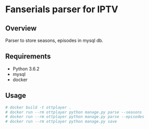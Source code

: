 # Fanserials parser for IPTV

## Overview
Parser to store seasons, episodes in mysql db. 

## Requirements
- Python 3.6.2
- mysql
- docker

## Usage

```bash
# docker build -t ottplayer .
# docker run --rm ottplayer python manage.py parse --seasons
# docker run --rm ottplayer python manage.py parse --episodes
# docker run --rm ottplayer python manage.py save
```
